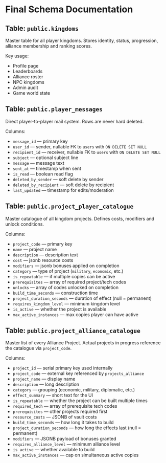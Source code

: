 # Final Schema Documentation

## Table: `public.kingdoms`

Master table for all player kingdoms. Stores identity, status, progression, alliance membership and ranking scores.

Key usage:
- Profile page
- Leaderboards
- Alliance roster
- NPC kingdoms
- Admin audit
- Game world state

## Table: `public.player_messages`
Direct player-to-player mail system. Rows are never hard deleted.

Columns:
- `message_id` — primary key
- `user_id` — sender, nullable FK to `users` with `ON DELETE SET NULL`
- `recipient_id` — receiver, nullable FK to `users` with `ON DELETE SET NULL`
- `subject` — optional subject line
- `message` — message text
- `sent_at` — timestamp when sent
- `is_read` — boolean read flag
- `deleted_by_sender` — soft delete by sender
- `deleted_by_recipient` — soft delete by recipient
- `last_updated` — timestamp for edits/moderation

## Table: `public.project_player_catalogue`
Master catalogue of all kingdom projects. Defines costs, modifiers and unlock conditions.

Columns:
- `project_code` — primary key
- `name` — project name
- `description` — description text
- `cost` — jsonb resource costs
- `modifiers` — jsonb bonuses applied on completion
- `category` — type of project (`military`, `economic`, etc.)
- `is_repeatable` — if multiple copies can be active
- `prerequisites` — array of required project/tech codes
- `unlocks` — array of codes unlocked on completion
- `build_time_seconds` — construction time
- `project_duration_seconds` — duration of effect (null = permanent)
- `requires_kingdom_level` — minimum kingdom level
- `is_active` — whether the project is available
- `max_active_instances` — max copies player can have active

## Table: `public.project_alliance_catalogue`
Master list of every Alliance Project. Actual projects in progress reference the catalogue via `project_code`.

Columns:
- `project_id` — serial primary key used internally
- `project_code` — external key referenced by `projects_alliance`
- `project_name` — display name
- `description` — long description
- `category` — grouping (economic, military, diplomatic, etc.)
- `effect_summary` — short text for the UI
- `is_repeatable` — whether the project can be built multiple times
- `required_tech` — array of prerequisite tech codes
- `prerequisites` — other projects required first
- `resource_costs` — JSONB of vault costs
- `build_time_seconds` — how long it takes to build
- `project_duration_seconds` — how long the effects last (null = permanent)
- `modifiers` — JSONB payload of bonuses granted
- `requires_alliance_level` — minimum alliance level
- `is_active` — whether available to build
- `max_active_instances` — cap on simultaneous active copies
